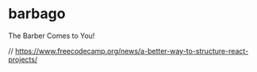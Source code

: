 # barbago

The Barber Comes to You!

// https://www.freecodecamp.org/news/a-better-way-to-structure-react-projects/
